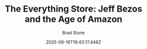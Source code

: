 ---
title: "The Everything Store: Jeff Bezos and the Age of Amazon"
date: "2025-08-16T19:43:17.448Z"
author: "Brad Stone"
read_year: "NO"
recommendation: '3'
url: /bookshelf/the-everything-store-jeff-bezos-and-the-age-of-amazon
---